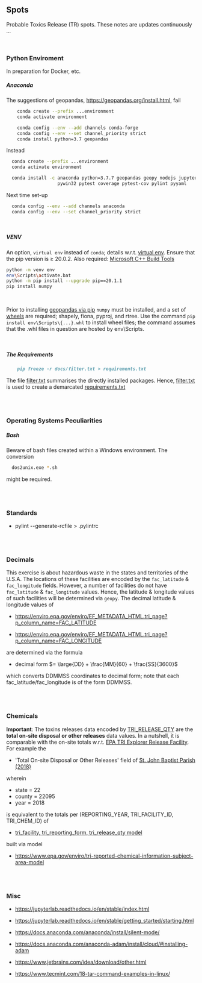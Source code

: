 ## Spots

Probable Toxics Release (TR) spots.  These notes are updates continuously ...

<br>


### Python Enviroment

In preparation for Docker, etc.

##### Anaconda

The suggestions of geopandas, https://geopandas.org/install.html, fail

```bash
    conda create --prefix ...environment
    conda activate environment

    conda config --env --add channels conda-forge
    conda config --env --set channel_priority strict
    conda install python=3.7 geopandas
```

Instead

```bash
  conda create --prefix ...environment
  conda activate environment

  conda install -c anaconda python=3.7.7 geopandas geopy nodejs jupyterlab
                   pywin32 pytest coverage pytest-cov pylint pyyaml    
```

Next time set-up

```bash
  conda config --env --add channels anaconda
  conda config --env --set channel_priority strict
```

<br>

##### VENV

An option, ``virtual env`` instead of ``conda``; details w.r.t. [virtual env](https://packaging.python.org/guides/installing-using-pip-and-virtual-environments/).  Ensure that the pip version is ≥ 20.0.2.  Also required: [Microsoft C++ Build Tools](https://visualstudio.microsoft.com/visual-cpp-build-tools/)

```bash
python -m venv env
env\Scripts\activate.bat
python -m pip install --upgrade pip==20.1.1
pip install numpy
```

<br>

Prior to installing [geopandas via pip](https://geopandas.org/install.html#installing-with-pip) ``numpy`` must be installed, and a set of [wheels](https://www.lfd.uci.edu/~gohlke/pythonlibs/#pyproj) are required; shapely, fiona, pyproj, and rtree.  Use the command `pip install env\Scripts\{...}.whl` to install wheel files; the command assumes that the .whl files in question are hosted by env\Scripts\.

<br>

##### The Requirements

````markdown
    pip freeze -r docs/filter.txt > requirements.txt
````

The file [filter.txt](./docs/filter.txt) summarises the directly installed packages.  Hence, [filter.txt](./docs/filter.txt) is used to create a demarcated [requirements.txt](requirements.txt)


<br>
<br>


### Operating Systems Peculiarities

##### Bash

Beware of bash files created within a Windows environment.  The conversion

```bash
  dos2unix.exe *.sh
```

might be required.


<br>
<br>


### Standards

* pylint --generate-rcfile > .pylintrc


<br>
<br>

### Decimals

This exercise is about hazardous waste in the states and territories of the U.S.A.  The locations of these facilities are encoded by the `fac_latitude` & `fac_longitude` fields.  However, a number of facilities do not have `fac_latitude` & `fac_longitude` values.  Hence, the latitude & longitude values of such facilities will be determined via `geopy`.  The decimal latitude & longitude values of

* https://enviro.epa.gov/enviro/EF_METADATA_HTML.tri_page?p_column_name=FAC_LATITUDE

* https://enviro.epa.gov/enviro/EF_METADATA_HTML.tri_page?p_column_name=FAC_LONGITUDE

are determined via the formula

* decimal form  $= \large{DD} + \frac{MM}{60} + \frac{SS}{3600}$

which converts DDMMSS coordinates to decimal form; note that each fac_latitude/fac_longitude is of the form DDMMSS.

<br>
<br>

### Chemicals

**Important**: The toxins releases data encoded by [TRI_RELEASE_QTY](https://enviro.epa.gov/enviro/ef_metadata_html.ef_metadata_table?p_table_name=tri_release_qty&p_topic=tri) are the **total on-site disposal or other releases** data values.  In a nutshell, it is comparable with the on-site totals w.r.t. [EPA TRI Explorer Release Facility](https://enviro.epa.gov/triexplorer/tri_release.facility).  For example the 

* 'Total On-site Disposal or Other Releases' field of [St. John Baptist Parish (2018)](https://enviro.epa.gov/triexplorer/release_fac?p_view=COFA&trilib=TRIQ1&sort=_VIEW_&sort_fmt=1&state=22&county=22095&chemical=All+chemicals&industry=ALL&year=2018&tab_rpt=1&fld=TRIID&fld=LNGLAT&fld=RELLBY&fld=TSFDSP) 

wherein

* state = 22
* county = 22095
* year = 2018

is equivalent to the totals per (REPORTING_YEAR, TRI_FACILITY_ID, TRI_CHEM_ID) of

* [tri_facility, tri_reporting_form, tri_release_qty model](https://data.epa.gov/efservice/TRI_FACILITY/STATE_ABBR/LA/STATE_COUNTY_FIPS_CODE/22095/TRI_REPORTING_FORM/REPORTING_YEAR/2018/TRI_RELEASE_QTY/CSV)

built via model

* https://www.epa.gov/enviro/tri-reported-chemical-information-subject-area-model

<br>
<br>

### Misc

* https://jupyterlab.readthedocs.io/en/stable/index.html
* https://jupyterlab.readthedocs.io/en/stable/getting_started/starting.html

* https://docs.anaconda.com/anaconda/install/silent-mode/
* https://docs.anaconda.com/anaconda-adam/install/cloud/#installing-adam

* https://www.jetbrains.com/idea/download/other.html

* https://www.tecmint.com/18-tar-command-examples-in-linux/
